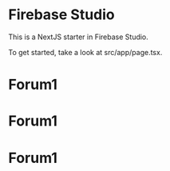 # Firebase Studio

This is a NextJS starter in Firebase Studio.

To get started, take a look at src/app/page.tsx.
# Forum1
# Forum1
# Forum1
